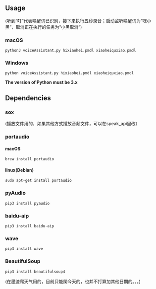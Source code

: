 ## Usage

(听到“叮”代表唤醒词已识别，接下来执行五秒录音；启动监听唤醒词为“嘿小黑”，取消正在执行的任务为“小黑取消”)

### macOS

`python3 voiceAssistant.py hixiaohei.pmdl xiaoheiquxiao.pmdl`

### Windows

`python voiceAssistant.py hixiaohei.pmdl xiaoheiquxiao.pmdl`

**The version of Python must be 3.x**

## Dependencies

### sox

(播放文件用的，如果其他方式播放音频文件，可以在speak_api里改）

### portaudio

#### macOS

`brew install portaudio`

#### linux(Debian)

`sudo apt-get install portaudio`

### pyAudio

`pip3 install pyaudio`

### baidu-aip

`pip3 install baidu-aip`

### wave

`pip3 install wave`

### BeautifulSoup

`pip3 install beautifulsoup4`

(在墨迹爬天气用的，目前只能爬今天的，也并不打算加其他日期的。。。)